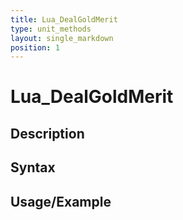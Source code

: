 ```yaml
---
title: Lua_DealGoldMerit
type: unit_methods
layout: single_markdown
position: 1
---
```


# Lua_DealGoldMerit

## Description

## Syntax

## Usage/Example


